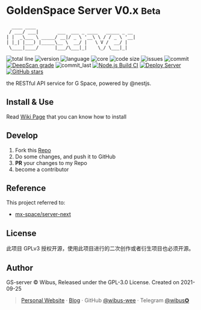 # GoldenSpace Server V0.x <small>Beta</small>

```
  ____ ____                                     
 / ___/ ___|       ___  ___ _ ____   _____ _ __ 
| |  _\___ \ _____/ __|/ _ \ '__\ \ / / _ \ '__|
| |_| |___) |_____\__ \  __/ |   \ V /  __/ |   
 \____|____/      |___/\___|_|    \_/ \___|_|   
```

![total line](https://tokei.rs/b1/github/wibus-wee/GS-server) 
![version](https://img.shields.io/github/package-json/v/wibus-wee/GS-server) 
![language](https://img.shields.io/github/languages/top/wibus-wee/GS-server) 
![core](https://img.shields.io/github/package-json/dependency-version/wibus-wee/GS-server/@nestjs/core) 
![code size](https://img.shields.io/github/languages/code-size/wibus-wee/GS-server) 
![issues](https://img.shields.io/github/issues/wibus-wee/GS-server) 
![commit](https://img.shields.io/github/commit-activity/m/wibus-wee/GS-server) 
[![DeepScan grade](https://deepscan.io/api/teams/14175/projects/18839/branches/473312/badge/grade.svg)](https://deepscan.io/dashboard#view=project&tid=14175&pid=18839&bid=473312) 
![commit_last](https://img.shields.io/github/last-commit/wibus-wee/GS-server) 
[![Node.js Build CI](https://github.com/wibus-wee/GS-server/actions/workflows/build.yml/badge.svg)](https://github.com/wibus-wee/GS-server/actions/workflows/build.yml) 
[![Deploy Server](https://github.com/wibus-wee/GS-server/actions/workflows/deploy.yml/badge.svg?branch=main)](https://github.com/wibus-wee/GS-server/actions/workflows/deploy.yml) 
[![GitHub stars](https://img.shields.io/github/stars/wibus-wee/GS-server.svg?style=flat)](https://github.com/wibus-wee/GS-server/stargazers)

the RESTful API service for G Space, powered by @nestjs.

## Install & Use

Read [Wiki Page](https://github.com/wibus-wee/GS-server/wiki/Deploy-Server) that you can know how to install

## Develop

1. Fork this [Repo](https://github.com/wibus-wee/GS-server)
2. Do some changes, and push it to GitHub
3. **PR** your changes to my Repo
4. become a contributor

## Reference

This project referred to: 

- [mx-space/server-next](https://github.com/mx-space/server-next)

## License

此项目 GPLv3 授权开源，使用此项目进行的二次创作或者衍生项目也必须开源。

## Author

GS-server © Wibus, Released under the GPL-3.0 License. Created on 2021-09-25

> [Personal Website](http://iucky.cn/) · [Blog](https://blog.iucky.cn/) · GitHub [@wibus-wee](https://github.com/wibus-wee/) · Telegram [@wibus✪](https://t.me/wibus_wee)